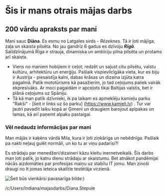 # Šis ir mans otrais mājas darbs
## 200 vārdu apraksts par mani

Mani sauc **Diāna**. Es esmu no Latgales sirds - *Rēzeknes*. Tā ir ļoti mājīga, zaļa un skaista pilsēta. No jau gandrīz 6 gadus es dzīvoju ***Rīgā***. Salīdzīnājumā Rīga ir strauja, dinamiska un ambīciju pilna pilsēta un protams arī skaista. 
 
* Viens no maniem hobijiem ir ceļot; redzēt un sajust citu pilsētu, valstu kultūru, arhitektūru un enerģiju. Pašlaik vispievilcīgāka vieta, kur es biju ir Austrija - piesaistīja kalni, dabas krāsas un dizaina izjūta katra pagalmā. 
Patīk mototūrisms kā pasažierim, jo tad ceļojums paliek vairāk ekpresīvāks. Ar moci pagaidām ir apceļots tikai Baltijas valstis, bet ir plānā ceļojums uz Spāniju.
* Tā kā man patīk dzīvnieki, ik pa laikam es apmeklēju kamieļu parku "Rakši" - [šeit ir links uz šo parku] (https://www.kamieli.lv) . Tur var jautri pavadīt laiku kopā ar Ģimeni un draugiem barojout aplpakas un lamas, kā arī paņemt alpaku pastaigai. 

### Vēl nedaudz informācijas par mani

Man mājās ir kaķēns vārdā Mila, kura ir ļoti ziņkārīga un nebēdnīga. Pašlaik pa nakti neļauj gulēt normāli, un ko tu ar viņu padarīsi?!

Es strādaju par menedžeri/dizaineri kāzu kleitu inernetveikalā. Šīs darbs man ļoti patīk, jo katru dienu strādaju ar skaistumu. Bet atnākot pandēmijai nācās aizdomāties par profesijas maiņu uz stabīlu IT jomu. Man zinoši draugi no It jomas ieteica skatītie testētāja virzienā.

![Šeit būs vienkārsi pavasarīga bilde:)](https://img1.spoki.lv/upload2/articles/78/789762/images/Vikipedija-par-Pavasari-1.jpg)


      
/c/Users/Indiana/majasdarbs/Diana.Stepule
